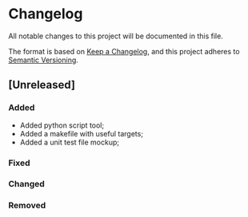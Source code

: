 # Changelog

All notable changes to this project will be documented in this file.

The format is based on [Keep a Changelog](https://keepachangelog.com/en/1.0.0/),
and this project adheres to [Semantic Versioning](https://semver.org/spec/v2.0.0.html).

## [Unreleased]

### Added

* Added python script tool;
* Added a makefile with useful targets;
* Added a unit test file mockup;

### Fixed

### Changed

### Removed

<!-- [unreleased]: https://github.com/calebe94/lotodice/compare/0.1.0...HEAD -->
<!-- [0.1.0]: https://github.com/calebe94/lotodice/releases/tag/0.1.0 -->
